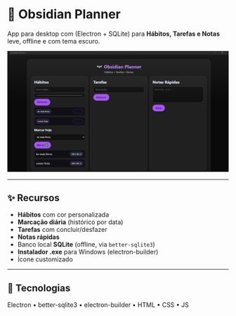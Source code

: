 # 🦇 Obsidian Planner

App para desktop com (Electron + SQLite) para **Hábitos, Tarefas e Notas** leve, offline e com tema escuro.

<p align="center">

  <img src="assets/planner.jpg" alt="Preview do Obsidian Planner" width="900" />
</p>

---

## ✨ Recursos
- **Hábitos** com cor personalizada
- **Marcação diária** (histórico por data)
- **Tarefas** com concluir/desfazer
- **Notas rápidas**
- Banco local **SQLite** (offline, via `better-sqlite3`)
- **Instalador .exe** para Windows (electron-builder)
- Ícone customizado

---

## 🧩 Tecnologias
Electron • better-sqlite3 • electron-builder • HTML • CSS • JS

